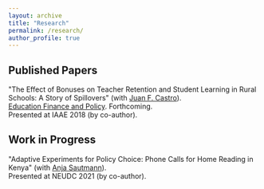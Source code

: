 ```yaml
---
layout: archive
title: "Research"
permalink: /research/
author_profile: true
---
```


## Published Papers

"The Effect of Bonuses on Teacher Retention and Student Learning in Rural Schools: A Story of Spillovers" (with [Juan F. Castro](https://sites.google.com/view/juanfcastro/)). <a href="https://direct.mit.edu/edfp/article-abstract/doi/10.1162/edfp_a_00348/100731/The-Effect-of-Bonuses-on-Teacher-Retention-and"><i class="fa fa-fw fa-link" aria-hidden="true"></i></a> \
<u>Education Finance and Policy</u>. Forthcoming. \
Presented at IAAE 2018 (by co-author).

## Work in Progress
"Adaptive Experiments for Policy Choice: Phone Calls for Home Reading in Kenya" (with [Anja Sautmann](https://sites.google.com/site/anjasautmann/home)). \
Presented at NEUDC 2021 (by co-author).


 